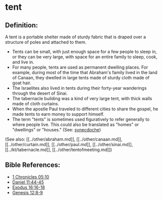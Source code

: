 # tent #

## Definition: ##

A tent is a portable shelter made of sturdy fabric that is draped over a structure of poles and attached to them.

* Tents can be small, with just enough space for a few people to sleep in, or they can be very large, with space for an entire family to sleep, cook, and live in.
* For many people, tents are used as permanent dwelling places. For example, during most of the time that Abraham's family lived in the land of Canaan, they dwelled in large tents made of sturdy cloth made of goat hair.
* The Israelites also lived in tents during their forty-year wanderings through the desert of Sinai.
* The tabernacle building was a kind of very large tent, with thick walls made of cloth curtains.
* When the apostle Paul traveled to different cities to share the gospel, he made tents to earn money to support himself.
* The term "tents" is sometimes used figuratively to refer generally to where people live. This could also be translated as "homes" or "dwellings" or "houses." (See: [synecdoche](en/ta-vol1/translate/man/figs-synecdoche))

(See also: [[../other/abraham.md]], [[../other/canaan.md]], [[../other/curtain.md]], [[../other/paul.md]], [[../other/sinai.md]], [[../kt/tabernacle.md]], [[../other/tentofmeeting.md]])

## Bible References: ##

* [1 Chronicles 05:10](en/tn/1ch/help/05/10)
* [Daniel 11:44-45](en/tn/dan/help/11/44)
* [Exodus 16:16-18](en/tn/exo/help/16/16)
* [Genesis 12:8-9](en/tn/gen/help/12/08)